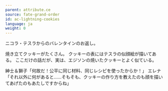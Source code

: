 ```yaml
---
parent: attribute.ce
source: fate-grand-order
id: ac-lightning-cookies
language: ja
weight: 0
---
```


ニコラ・テスラからのバレンタインのお返し。

焼き立てクッキーがたくさん。
クッキーの表にはテスラの似顔絵が描いてある。
ここだけの話だが、実は、エジソンの焼いたクッキーとよく似ている。

紳士＆獅子「何故だ！公平に同じ材料、同じレシピを使ったからか！」
エレナ「それ以外に何があると……そもそも、クッキーの作り方を教えたのも顔を描いてあげたのもあたしですからね」
